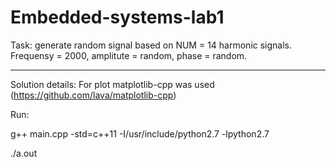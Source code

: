 # Embedded-systems-lab1
Task: generate random signal based on NUM = 14 harmonic signals. 
Frequensy = 2000, amplitute = random, phase = random.

-------------------------------------
Solution details:
For plot matplotlib-cpp was used (https://github.com/lava/matplotlib-cpp)

Run:

g++ main.cpp -std=c++11 -I/usr/include/python2.7 -lpython2.7

./a.out



